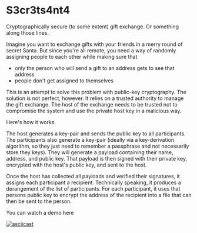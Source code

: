# S3cr3ts4nt4

Cryptographically secure (to some extent) gift exchange. Or something along
those lines.

Imagine you want to exchange gifts with your friends in a merry round of secret
Santa. But since you're all remote, you need a way of randomly assigning people
to each other while making sure that

 * only the person who will send a gift to an address gets to see that address
 * people don't get assigned to themselves

This is an attempt to solve this problem with public-key cryptography. The
solution is not perfect, however. It relies on a trusted authority to manage
the gift exchange. The host of the exchange needs to be trusted not to
compromise the system and use the private host key in a malicious way.

Here's how it works.

The host generates a key-pair and sends the public key to all participants. The
participants also generate a key-pair (ideally via a key-derivation algorithm,
so they just need to remember a passphrase and not necessarily store they
keys). They will generate a payload containing their name, address, and public
key. That payload is then signed with their private key, encrypted with the
host's public key, and sent to the host.

Once the host has collected all payloads and verified their signatures, it
assigns each participant a recipient. Technically speaking, it produces a
derangement of the list of participants. For each participant, it uses that
persons public key to encrypt the address of the recipient into a file that can
then be sent to the person.



You can watch a demo here

[![asciicast](https://asciinema.org/a/vaGtsThKSkFzn3Eg98lx9unM4.svg)](https://asciinema.org/a/vaGtsThKSkFzn3Eg98lx9unM4)
